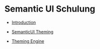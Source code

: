 # Semantic UI Schulung

- [Introduction](01-introducion.md)

- [SemanticUI Theming](02-semanticui-theming.md)

- [Theming Engine](03-theming-engine.md)
